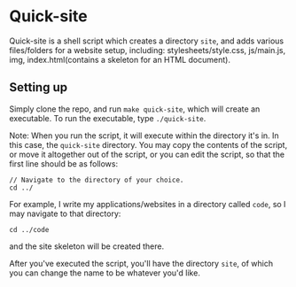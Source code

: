 # Quick-site 

Quick-site is a shell script which creates a directory `site`, and adds various files/folders for a website setup, including: 
stylesheets/style.css, js/main.js, img, index.html(contains a skeleton for an HTML document). 

## Setting up 
Simply clone the repo, and run `make quick-site`, which will create an executable. To run the executable, type `./quick-site`.
 
Note: When you run the script, it will execute within the directory it's in. In this case, the `quick-site` directory. You may copy the contents of the script, or move it altogether out of the script, or you can edit the script, so that the first line should be as follows: 

```
// Navigate to the directory of your choice.
cd ../
``` 

For example, I write my applications/websites in a directory called `code`, so I may navigate to that directory:

``` 
cd ../code
```
and the site skeleton will be created there. 

After you've executed the script, you'll have the directory `site`, of which you can change the name to be whatever you'd like. 
